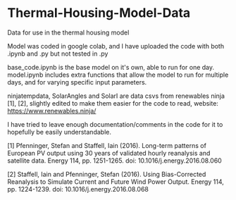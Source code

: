 # Thermal-Housing-Model-Data
Data for use in the thermal housing model

Model was coded in google colab, and I have uploaded the code with both .ipynb and .py but not tested in .py

base_code.ipynb is the base model on it's own, able to run for one day. model.ipynb includes extra functions that allow the model to run for multiple days, and for varying specific input parameters.

ninjatempdata, SolarAngles and SolarI are data csvs from renewables ninja [1], [2], slightly edited to make them easier for the code to read, website: https://www.renewables.ninja/

I have tried to leave enough documentation/comments in the code for it to hopefully be easily understandable.




[1] Pfenninger, Stefan and Staffell, Iain (2016). Long-term patterns of European PV output using 30 years of validated hourly reanalysis and satellite data. Energy 114, pp. 1251-1265. doi: 10.1016/j.energy.2016.08.060

[2] Staffell, Iain and Pfenninger, Stefan (2016). Using Bias-Corrected Reanalysis to Simulate Current and Future Wind Power Output. Energy 114, pp. 1224-1239. doi: 10.1016/j.energy.2016.08.068
